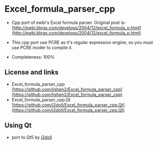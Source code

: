 # Excel_formula_parser_cpp

- Cpp port of ewbi's Excel formula parser. Original post is: [http://ewbi.blogs.com/develops/2004/12/excel_formula_p.html](http://ewbi.blogs.com/develops/2004/12/excel_formula_p.html)

- This cpp port use PCRE as it's regular expression engine, so you must use PCRE inoder to compile it.

- Completeness: 100%

## License and links

- Excel_formula_parser_cpp [https://github.com/lishen2/Excel_formula_parser_cpp](https://github.com/lishen2/Excel_formula_parser_cpp)
- Excel_formula_parser_cpp.Qt [https://github.com/j2doll/Excel_formula_parser_cpp.Qt](https://github.com/j2doll/Excel_formula_parser_cpp.Qt)

## Using Qt

- port to Qt5 by [j2doll]()

